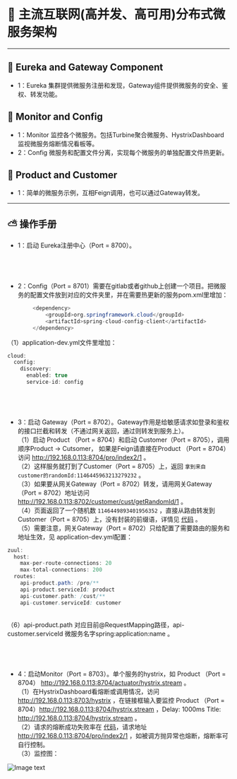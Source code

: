 # :mushroom: 主流互联网(高并发、高可用)分布式微服务架构

***
##  :blossom: Eureka and Gateway Component </br>
+ 1：Eureka 集群提供微服务注册和发现，Gateway组件提供微服务的安全、鉴权、转发功能。
##  :bouquet: Monitor and Config </br>
+ 1：Monitor 监控各个微服务。包括Turbine聚合微服务、HystrixDashboard监视微服务熔断情况看板等。
+ 2：Config 微服务和配置文件分离，实现每个微服务的单独配置文件热更新。
## :seedling: Product and Customer </br>
+ 1：简单的微服务示例，互相Feign调用，也可以通过Gateway转发。
***

## :partly_sunny: 操作手册 </br>

+ 1：启动 Eureka注册中心（Port = 8700）。
## </br>
+ 2：Config（Port = 8701）需要在gitlab或者github上创建一个项目。把微服务的配置文件放到对应的文件夹里，并在需要热更新的服务pom.xml里增加：</br>
```java
        <dependency>
            <groupId>org.springframework.cloud</groupId>
            <artifactId>spring-cloud-config-client</artifactId>
        </dependency>
```
（1）application-dev.yml文件里增加：
```java
cloud:
  config:
    discovery:
      enabled: true
      service-id: config
```
## </br>
+ 3：启动 Gateway（Port = 8702）。Gateway作用是给敏感请求如登录和鉴权的接口拦截和转发（不通过网关返回，通过则转发到服务上）。</br>
（1）启动 Product （Port = 8704）和启动 Customer（Port = 8705），调用顺序Product -> Cutsomer， 如果是Feign请直接在Product （Port = 8704）访问 http://192.168.0.113:8704/pro/index2/1  。</br>
（2）这样服务就打到了Customer（Port = 8705）上，返回 `拿到来自customer的randomId:1146445963213279232`  。</br>
（3）如果要从网关Gateway（Port = 8702）转发，请用网关Gateway（Port = 8702）地址访问 http://192.168.0.113:8702/customer/cust/getRandomId/1 。</br>
（4）页面返回了一个随机数 `1146449893401956352` ，直接从路由转发到Customer（Port = 8705）上，没有封装的前缀语，详情见 [代码](https://github.com/yugenhai108/spring-cloud/blob/master/customer/src/main/java/org/yugh/customer/controller/IndexController.java) 。</br>
（5）需要注意，网关Gateway（Port = 8702）只给配置了需要路由的服务和地址生效，见 application-dev.yml配置：</br>
```java
zuul:
  host:
    max-per-route-connections: 20
    max-total-connections: 200
  routes:
    api-product.path: /pro/**
    api-product.serviceId: product
    api-customer.path: /cust/**
    api-customer.serviceId: customer
```
</br>
（6）api-product.path 对应目前@RequestMapping路径，api-customer.serviceId 微服务名字spring:application:name  。</br> 

## </br>

+ 4：启动Monitor（Port = 8703）。单个服务的hystrix，如 Product （Port = 8704） http://192.168.0.113:8704/actuator/hystrix.stream  。</br>
（1）在HystrixDashboard看熔断或调用情况，访问 http://192.168.0.113:8703/hystrix ，在链接框输入要监控 Product （Port = 8704）http://192.168.0.113:8704/hystrix.stream ，Delay: 1000ms  Title: http://192.168.0.113:8704/hystrix.stream  。</br>
（2）请求的熔断成功失败率在 [代码](https://github.com/yugenhai108/spring-cloud/blob/master/product/src/main/java/org/yugh/product/controller/IndexController.java)，请求地址 http://192.168.0.113:8704/pro/index2/1 ，如被调方抛异常也熔断，熔断率可自行控制。</br>
（3）监控图：

![Image text](https://github.com/yugenhai108/spring-cloud/blob/master/hystrixDashboard.png)

